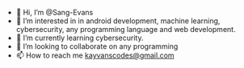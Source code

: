 - 👋 Hi, I’m @Sang-Evans
- 👀 I’m interested in in android development, machine learning, cybersecurity, any programming language and web development.
- 🌱 I’m currently learning cybersecurity.
- 💞️ I’m looking to collaborate on any programming
- 📫 How to reach me kayvanscodes@gmail.com

<!---
Sang-Evans/Sang-Evans is a ✨ special ✨ repository because its `README.md` (this file) appears on your GitHub profile.
You can click the Preview link to take a look at your changes.
--->
